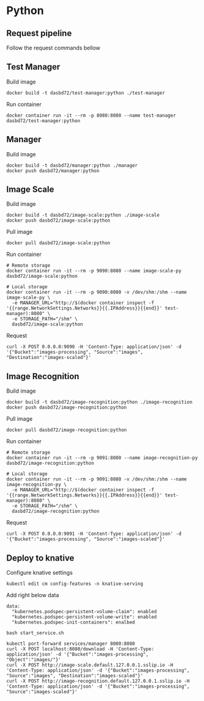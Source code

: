 # Python

## Request pipeline

Follow the request commands bellow

## Test Manager

Build image

```bash=
docker build -t dasbd72/test-manager:python ./test-manager
```

Run container

```bash=
docker container run -it --rm -p 8080:8080 --name test-manager dasbd72/test-manager:python
```

## Manager

Build image

```bash=
docker build -t dasbd72/manager:python ./manager
docker push dasbd72/manager:python
```

## Image Scale

Build image

```bash=
docker build -t dasbd72/image-scale:python ./image-scale
docker push dasbd72/image-scale:python
```

Pull image

```bash=
docker pull dasbd72/image-scale:python
```

Run container

```bash=
# Remote storage
docker container run -it --rm -p 9090:8080 --name image-scale-py dasbd72/image-scale:python

# Local storage
docker container run -it --rm -p 9090:8080 -v /dev/shm:/shm --name image-scale-py \
  -e MANAGER_URL="http://$(docker container inspect -f '{{range.NetworkSettings.Networks}}{{.IPAddress}}{{end}}' test-manager):8080" \
  -e STORAGE_PATH="/shm" \
  dasbd72/image-scale:python
```

Request

```bash=
curl -X POST 0.0.0.0:9090 -H 'Content-Type: application/json' -d '{"Bucket":"images-processing", "Source":"images", "Destination":"images-scaled"}'
```

## Image Recognition

Build image

```bash=
docker build -t dasbd72/image-recognition:python ./image-recognition
docker push dasbd72/image-recognition:python
```

Pull image

```bash=
docker pull dasbd72/image-recognition:python
```

Run container

```bash=
# Remote storage
docker container run -it --rm -p 9091:8080 --name image-recognition-py dasbd72/image-recognition:python

# Local storage
docker container run -it --rm -p 9091:8080 -v /dev/shm:/shm --name image-recognition-py \
  -e MANAGER_URL="http://$(docker container inspect -f '{{range.NetworkSettings.Networks}}{{.IPAddress}}{{end}}' test-manager):8080" \
  -e STORAGE_PATH="/shm" \
  dasbd72/image-recognition:python
```

Request

```bash=
curl -X POST 0.0.0.0:9091 -H 'Content-Type: application/json' -d '{"Bucket":"images-processing", "Source":"images-scaled"}'
```

## Deploy to knative

Configure knative settings

```bash=
kubectl edit cm config-features -n knative-serving
```

Add right below data

```yaml=
data:
  "kubernetes.podspec-persistent-volume-claim": enabled
  "kubernetes.podspec-persistent-volume-write": enabled
  "kubernetes.podspec-init-containers": enalbed
```

```bash=
bash start_service.sh
```

```bash=
kubectl port-forward services/manager 8080:8080
curl -X POST localhost:8080/download -H 'Content-Type: application/json' -d '{"Bucket":"images-processing", "Object":"images/"}'
curl -X POST http://image-scale.default.127.0.0.1.sslip.io -H 'Content-Type: application/json' -d '{"Bucket":"images-processing", "Source":"images", "Destination":"images-scaled"}'
curl -X POST http://image-recognition.default.127.0.0.1.sslip.io -H 'Content-Type: application/json' -d '{"Bucket":"images-processing", "Source":"images-scaled"}'
```
